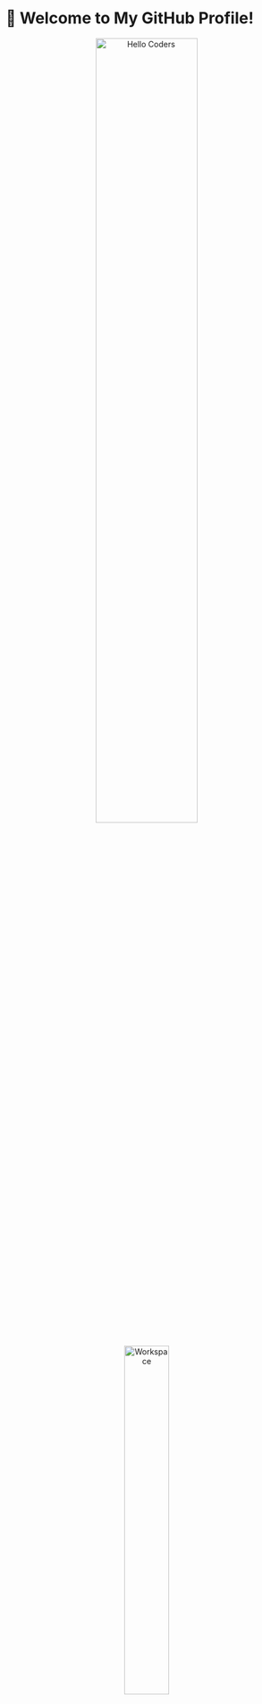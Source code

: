 # 👋 Welcome to My GitHub Profile!

<div align="center">
  <img src="https://github.com/SP-XD/SP-XD/blob/main/images/hellocoders_rounded.gif?raw=true" alt="Hello Coders" width="60%"/> <br>
  <img src="https://github.com/SP-XD/SP-XD/blob/main/images/dev-working_rounded.gif?raw=true" alt="Workspace" width="40%"/><br>

  <h2>Rawan Shehab - Passionate Programmer</h2>
  <p>I'm a dedicated programmer skilled in <b>Python</b>, <b>C++</b>, <b>HTML</b>, and <b>CSS</b>, with a strong foundation in <b>Object-Oriented Programming (OOP)</b>. I love crafting efficient code, designing stunning visuals with <b>Canva</b>, and diving deep into <b>Data Analysis</b> to uncover meaningful insights. Active competitive programmer participating in <b>ECPC</b> and solving problems on <b>Codeforces</b>, <b>LeetCode</b>, and <b>HackerRank</b>. Passionate about volunteering and have organized and participated in numerous community activities.</p>

  ![Profile Views](https://komarev.com/ghpvc/?username=rawanshahab&style=flat&color=orange&label=PROFILE+VIEWS)
  ![Hits](https://hits.seeyoufarm.com/api/count/incr/badge.svg?url=https%3A%2F%2Fgithub.com%2Frawanshahab&count_bg=%2379C83D&title_bg=%23555555&icon=mediafire.svg&icon_color=%23E7E7E7&title=HITS&edge_flat=false)<br>
  [![LinkedIn](https://img.shields.io/badge/LinkedIn-0077B5?style=flat&logo=linkedin&logoColor=white)](https://www.linkedin.com/in/rwan-shehab-790723240/)
  [![Codeforces](https://img.shields.io/badge/Codeforces-1F4EAC?style=flat&logo=codeforces&logoColor=white)](https://codeforces.com/profile/rewanshehab0120)
  [![LeetCode](https://img.shields.io/badge/LeetCode-0A5EA2?style=flat&logo=leetcode&logoColor=white)](https://leetcode.com/u/rwanshehab0120/)
  [![HackerRank](https://img.shields.io/badge/HackerRank-2EC547?style=flat&logo=hackerrank&logoColor=white)](https://www.hackerrank.com/profile/rwanshehab15)
</div>

---

## 🚀 Tools & Skills

![tools_I_use](https://img.shields.io/badge/-%F0%9F%9A%80%20Tools%20I%20use-orange)
![semicolon](https://img.shields.io/badge/-%3A-orange)
![Python](https://img.shields.io/badge/Python-FFD43B?style=flat&logo=python&logoColor=darkgreen)
![C++](https://img.shields.io/badge/C%2B%2B-00599C?style=flat&logo=c%2B%2B&logoColor=white)
![Html](https://img.shields.io/badge/HTML5-E34F26?style=flat&logo=html5&logoColor=white)
![Css](https://img.shields.io/badge/CSS3-1572B6?style=flat&logo=css3&logoColor=white)
![Vscode](https://img.shields.io/badge/Visual_Studio_Code-0078D4?style=flat&logo=visual%20studio%20code&logoColor=white)
![Canva](https://img.shields.io/badge/Canva-00C4B4?style=flat&logo=canva&logoColor=white)

```python
# My Skill Set Organized

class RawanShehab(Programmer, CompetitiveCoder, Volunteer):
    def __init__(self):
        self.skills = {
            "ProgrammingLanguages": {"Python", "C++"},
            "WebDevelopment": {"HTML", "CSS"},
            "Concepts": {"Object-Oriented Programming"},
            "Editors": {"Visual Studio Code"},
            "DesignTools": {"Canva"},
            "DataAnalysis": {"Data Analysis with Python"},
            "CompetitiveProgramming": {"ECPC", "Codeforces", "LeetCode", "HackerRank"}
        }
    
    def about_me(self):
        return "A passionate coder who builds efficient solutions, creates stunning designs with Canva, extracts insights through data analysis, and thrives in competitive programming challenges!"
```

---

## 🌟 What I'm Up To

- <img alt="GIF" src="https://github.com/SP-XD/SP-XD/blob/main/images/Developer.gif" width="25" /> &nbsp; **Currently mastering**: Graphic Design with Canva and Data Analysis with Python. <img align="right" src="https://raw.githubusercontent.com/Tarikul-Islam-Anik/Animated-Fluent-Emojis/master/Emojis/Animals/Penguin.png" alt="Penguin" width="15%" />
- <img src="https://github.com/SP-XD/SP-XD/blob/main/images/hyperkitty.gif?raw=true" width="20" />&nbsp;&nbsp;&nbsp; **I love exploring**: Clean code, creative design, data-driven insights, and competitive programming.
- <img src="https://github.com/SP-XD/SP-XD/blob/main/images/message.gif?raw=true" width="25" />&nbsp;&nbsp; **Ask me about**: Python, C++, Canva designs, data analysis, competitive programming, volunteering activities, or anything tech-related!
- <img src="https://github.com/SP-XD/SP-XD/blob/main/images/lightning.gif?raw=true" width="12" />&nbsp;&nbsp;&nbsp;&nbsp; **Fun fact**: The first computer programmer was Ada Lovelace, a true pioneer in coding!

---

## 🏆 Competitive Programming

- Participated in **Egyptian Collegiate Programming Contest (ECPC)** - Sharpening my problem-solving skills under pressure!
- Active problem solver on:
  - **[Codeforces](https://codeforces.com/profile/rewanshehab0120)** - Tackling challenging algorithms daily
  - **[LeetCode](https://leetcode.com/u/rwanshehab0120/)** - Building my interview-ready coding arsenal
  - **[HackerRank](https://www.hackerrank.com/profile/rwanshehab15)** - Exploring diverse programming challenges

---

## ❤️ Volunteering & Community

- Passionate about **volunteering** and community service
- Participated in numerous **organizational and volunteering activities**
- Love contributing to meaningful causes and helping others grow

---

## 📊 My GitHub Stats

<div align="center">
  <a href="https://github.com/rawanshahab">
    <img src="https://raw.githubusercontent.com/rewanshehab0120/profile-summary-cards/master/profile-summary-card-output/nord_dark/3-stats.svg" width="32.5%">
    <img src="https://raw.githubusercontent.com/rewanshehab0120/profile-summary-cards/master/profile-summary-card-output/nord_dark/1-repos-per-language.svg" width="32.5%">
    <img src="https://raw.githubusercontent.com/rewanshehab0120/rewanshehab0120/blob/main/profile-summary-card-output/nord_dark/2-most-commit-language.svg" width="32.5%">
  </a>

  <details>
    <summary>More stats</summary>
    <img align="center" src="https://raw.githubusercontent.com/rewanshehab0120/profile-summary-cards/master/profile-summary-card-output/nord_dark/0-profile-details.svg">
  </details>
</div>

---

## 💻 Code Cycle

<div align="center">
  <img src="https://raw.githubusercontent.com/Tarikul-Islam-Anik/Animated-Fluent-Emojis/master/Emojis/Smilies/Face%20with%20Spiral%20Eyes.png" width="10%" alt="Broken system!"/>
  &nbsp;&nbsp;&nbsp;&nbsp;&nbsp;
  <img src="https://raw.githubusercontent.com/Tarikul-Islam-Anik/Animated-Fluent-Emojis/master/Emojis/Smilies/Relieved%20Face.png" width="10%" alt="It's working!"/>
  &nbsp;&nbsp;&nbsp;&nbsp;&nbsp;
  <img src="https://raw.githubusercontent.com/Tarikul-Islam-Anik/Animated-Fluent-Emojis/master/Emojis/Smilies/Astonished%20Face.png" width="10%" alt="It's working but you don't know how!"/>
</div>
